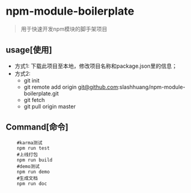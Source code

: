 # npm-module-boilerplate

> 用于快速开发npm模块的脚手架项目

## usage[使用]

- 方式1: 下载此项目至本地，修改项目名称和package.json里的信息；
- 方式2:
    - git init
    - git remote add origin git@github.com:slashhuang/npm-module-boilerplate.git
    - git fetch
    - git pull origin master

## Command[命令]

```
	#karma测试	
	npm run test	
	#上线打包	
	npm run build	
	#demo测试	
	npm run demo	
	#生成文档
	npm run doc
```


